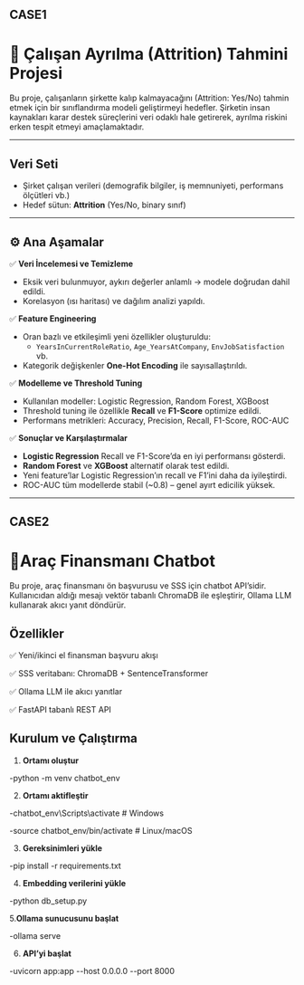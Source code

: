 ## CASE1
# 🚀 Çalışan Ayrılma (Attrition) Tahmini Projesi

Bu proje, çalışanların şirkette kalıp kalmayacağını (Attrition: Yes/No) tahmin etmek için bir sınıflandırma modeli geliştirmeyi hedefler. Şirketin insan kaynakları karar destek süreçlerini veri odaklı hale getirerek, ayrılma riskini erken tespit etmeyi amaçlamaktadır.

---

##  Veri Seti

- Şirket çalışan verileri (demografik bilgiler, iş memnuniyeti, performans ölçütleri vb.)
- Hedef sütun: **Attrition** (Yes/No, binary sınıf)

---

## ⚙️ Ana Aşamalar

✅ **Veri İncelemesi ve Temizleme**  
- Eksik veri bulunmuyor, aykırı değerler anlamlı → modele doğrudan dahil edildi.  
- Korelasyon (ısı haritası) ve dağılım analizi yapıldı.

✅ **Feature Engineering**  
- Oran bazlı ve etkileşimli yeni özellikler oluşturuldu:  
  - `YearsInCurrentRoleRatio`, `Age_YearsAtCompany`, `EnvJobSatisfaction` vb.  
- Kategorik değişkenler **One-Hot Encoding** ile sayısallaştırıldı.

✅ **Modelleme ve Threshold Tuning**  
- Kullanılan modeller: Logistic Regression, Random Forest, XGBoost  
- Threshold tuning ile özellikle **Recall** ve **F1-Score** optimize edildi.  
- Performans metrikleri: Accuracy, Precision, Recall, F1-Score, ROC-AUC

✅ **Sonuçlar ve Karşılaştırmalar**  
- **Logistic Regression** Recall ve F1-Score’da en iyi performansı gösterdi.  
- **Random Forest** ve **XGBoost** alternatif olarak test edildi.  
- Yeni feature’lar Logistic Regression’ın recall ve F1’ini daha da iyileştirdi.  
- ROC-AUC tüm modellerde stabil (~0.8) – genel ayırt edicilik yüksek.

---


## CASE2 

# 🚀Araç Finansmanı Chatbot

Bu proje, araç finansmanı ön başvurusu ve SSS için chatbot API’sidir. Kullanıcıdan aldığı mesajı vektör tabanlı ChromaDB ile eşleştirir, Ollama LLM kullanarak akıcı yanıt döndürür.

## Özellikler
✅ Yeni/ikinci el finansman başvuru akışı  

✅ SSS veritabanı: ChromaDB + SentenceTransformer  

✅ Ollama LLM ile akıcı yanıtlar  

✅ FastAPI tabanlı REST API  

## Kurulum ve Çalıştırma

1. **Ortamı oluştur**

  -python -m venv chatbot_env


2. **Ortamı aktifleştir**

  -chatbot_env\Scripts\activate  # Windows

  -source chatbot_env/bin/activate  # Linux/macOS


3. **Gereksinimleri yükle**

  -pip install -r requirements.txt


4. **Embedding verilerini yükle**

  -python db_setup.py


5.**Ollama sunucusunu başlat**

  -ollama serve


6. **API’yi başlat**

  -uvicorn app:app --host 0.0.0.0 --port 8000
